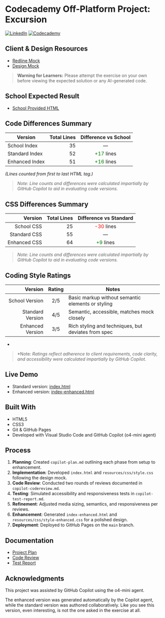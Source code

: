 # Codecademy Off-Platform Project: Excursion

[![LinkedIn](https://img.shields.io/badge/LinkedIn-Paul%20Henri%20Pradeau-blue?logo=linkedin)](https://www.linkedin.com/in/paul-henri-pradeau/)
[![Codecademy](https://img.shields.io/badge/Codecademy-PHPradeau-FFCC00?logo=codecademy)](https://www.codecademy.com/profiles/PHPradeau)

## Client & Design Resources

- [Redline Mock](resources/client%20request/excursion_redline.png)
- [Design Mock](resources/client%20request/excursion.png)

> **Warning for Learners:** Please attempt the exercise on your own before viewing the expected solution or any AI-generated code.

## School Expected Result

- [School Provided HTML](resources/expected%20task%20solution/F1U3P1_solution/project/index.html)

## Code Differences Summary

| Version             | Total Lines | Difference vs School |
|---------------------|------------:|:--------------------:|
| School Index        |         35  | —                    |
| Standard Index      |         52  | <span style="color:green;">+17</span> lines       |
| Enhanced Index      |         51  | <span style="color:green;">+16</span> lines       |

*(Lines counted from first to last HTML tag.)*
> *Note: Line counts and differences were calculated impartially by GitHub Copilot to aid in evaluating code versions.*

## CSS Differences Summary

| Version           | Total Lines | Difference vs Standard |
|------------------:|------------:|:----------------------:|
| School CSS        |          25 | <span style="color:red;">-30</span> lines      |
| Standard CSS      |          55 | —                      |
| Enhanced CSS      |          64 | <span style="color:green;">+9</span> lines       |

> *Note: Line counts and differences were calculated impartially by GitHub Copilot to aid in evaluating code versions.*

## Coding Style Ratings

| Version           | Rating | Notes                                                    |
|------------------:|:------:|----------------------------------------------------------|
| School Version    |   2/5  | Basic markup without semantic elements or styling        |
| Standard Version  |   4/5  | Semantic, accessible, matches mock closely               |
| Enhanced Version  |   3/5  | Rich styling and techniques, but deviates from spec      |

*
> *Note: *Ratings reflect adherence to client requirements, code clarity, and accessibility were calculated impartially by GitHub Copilot.*

## Live Demo

- Standard version: [index.html](https://phpradeau.github.io/Codecademy-Off-Platform-Project-Excursion-/index.html)
- Enhanced version: [index-enhanced.html](https://phpradeau.github.io/Codecademy-Off-Platform-Project-Excursion-/index-enhanced.html)

## Built With

- HTML5
- CSS3
- Git & GitHub Pages
- Developed with Visual Studio Code and GitHub Copilot (o4-mini agent)

## Process

1. **Planning**: Created `copilot-plan.md` outlining each phase from setup to enhancement.
2. **Implementation**: Developed `index.html` and `resources/css/style.css` following the design mock.
3. **Code Review**: Conducted two rounds of reviews documented in `copilot-codereview.md`.
4. **Testing**: Simulated accessibility and responsiveness tests in `copilot-test-report.md`.
5. **Refinement**: Adjusted media sizing, semantics, and responsiveness per reviews.
6. **Enhancement**: Generated `index-enhanced.html` and `resources/css/style-enhanced.css` for a polished design.
7. **Deployment**: Deployed to GitHub Pages on the `main` branch.

## Documentation

- [Project Plan](copilot-plan.md)
- [Code Review](copilot-codereview.md)
- [Test Report](copilot-test-report.md)

## Acknowledgments

This project was assisted by GitHub Copilot using the o4-mini agent. 

The enhanced version was generated automatically by the Copilot agent, while the standard version was authored collaboratively.
Like you see this version, even interesting, is not the one asked in the exercise at all.